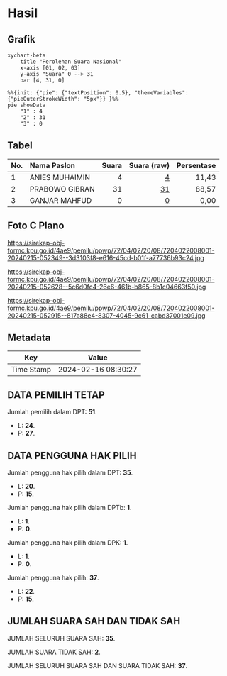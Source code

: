 # Hasil

## Grafik

```mermaid
xychart-beta
    title "Perolehan Suara Nasional"
    x-axis [01, 02, 03]
    y-axis "Suara" 0 --> 31
    bar [4, 31, 0]
```

```mermaid
%%{init: {"pie": {"textPosition": 0.5}, "themeVariables": {"pieOuterStrokeWidth": "5px"}} }%%
pie showData
    "1" : 4
    "2" : 31
    "3" : 0
```

## Tabel

| No. | Nama Paslon    | Suara | Suara (raw) | Persentase |
|:--- |:-------------- | -----:| -----------:| ----------:|
| 1   | ANIES MUHAIMIN | 4     | [4][p-1]    | 11,43      |
| 2   | PRABOWO GIBRAN | 31    | [31][p-2]   | 88,57      |
| 3   | GANJAR MAHFUD  | 0     | [0][p-3]    | 0,00       |


[p-1]: https://github.com/gigit-pemilu/pemilu-2024/blob/main/pilpres/hitung-suara/sub/72-sulawesi-tengah/sub/04-toli-toli/sub/02-dampal-utara/sub/2008-simatang-utara/sub/001-tps/sub/paslon-1.txt
[p-2]: https://github.com/gigit-pemilu/pemilu-2024/blob/main/pilpres/hitung-suara/sub/72-sulawesi-tengah/sub/04-toli-toli/sub/02-dampal-utara/sub/2008-simatang-utara/sub/001-tps/sub/paslon-2.txt
[p-3]: https://github.com/gigit-pemilu/pemilu-2024/blob/main/pilpres/hitung-suara/sub/72-sulawesi-tengah/sub/04-toli-toli/sub/02-dampal-utara/sub/2008-simatang-utara/sub/001-tps/sub/paslon-3.txt

## Foto C Plano

https://sirekap-obj-formc.kpu.go.id/4ae9/pemilu/ppwp/72/04/02/20/08/7204022008001-20240215-052349--3d3103f8-e616-45cd-b01f-a77736b93c24.jpg

https://sirekap-obj-formc.kpu.go.id/4ae9/pemilu/ppwp/72/04/02/20/08/7204022008001-20240215-052628--5c6d0fc4-26e6-461b-b865-8b1c04663f50.jpg

https://sirekap-obj-formc.kpu.go.id/4ae9/pemilu/ppwp/72/04/02/20/08/7204022008001-20240215-052915--817a88e4-8307-4045-9c61-cabd37001e09.jpg


## Metadata

| Key        | Value               |
| ---------- | ------------------- |
| Time Stamp | 2024-02-16 08:30:27 |


## DATA PEMILIH TETAP

Jumlah pemilih dalam DPT: **51**.
 * L: **24**.
 * P: **27**.

## DATA PENGGUNA HAK PILIH

Jumlah pengguna hak pilih dalam DPT: **35**.
 * L: **20**.
 * P: **15**.

Jumlah pengguna hak pilih dalam DPTb: **1**.
 * L: **1**.
 * P: **0**.

Jumlah pengguna hak pilih dalam DPK: **1**.
 * L: **1**.
 * P: **0**.

Jumlah pengguna hak pilih: **37**.
 * L: **22**.
 * P: **15**.

## JUMLAH SUARA SAH DAN TIDAK SAH

JUMLAH SELURUH SUARA SAH: **35**.

JUMLAH SUARA TIDAK SAH: **2**.

JUMLAH SELURUH SUARA SAH DAN SUARA TIDAK SAH: **37**.


